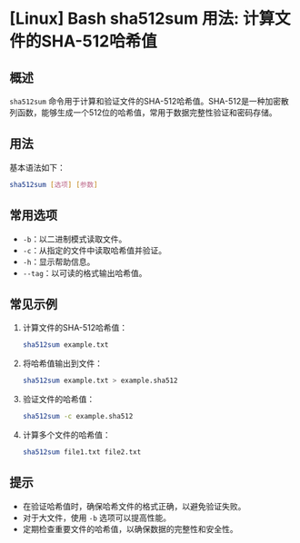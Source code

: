 # [Linux] Bash sha512sum 用法: 计算文件的SHA-512哈希值

## 概述
`sha512sum` 命令用于计算和验证文件的SHA-512哈希值。SHA-512是一种加密散列函数，能够生成一个512位的哈希值，常用于数据完整性验证和密码存储。

## 用法
基本语法如下：
```bash
sha512sum [选项] [参数]
```

## 常用选项
- `-b`：以二进制模式读取文件。
- `-c`：从指定的文件中读取哈希值并验证。
- `-h`：显示帮助信息。
- `--tag`：以可读的格式输出哈希值。

## 常见示例
1. 计算文件的SHA-512哈希值：
   ```bash
   sha512sum example.txt
   ```

2. 将哈希值输出到文件：
   ```bash
   sha512sum example.txt > example.sha512
   ```

3. 验证文件的哈希值：
   ```bash
   sha512sum -c example.sha512
   ```

4. 计算多个文件的哈希值：
   ```bash
   sha512sum file1.txt file2.txt
   ```

## 提示
- 在验证哈希值时，确保哈希文件的格式正确，以避免验证失败。
- 对于大文件，使用 `-b` 选项可以提高性能。
- 定期检查重要文件的哈希值，以确保数据的完整性和安全性。